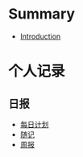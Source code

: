 # Summary

* [Introduction](README.md)

# 个人记录

## 日报
* [每日计划](./main/journal/everyDay.md)
* [随记](./main/journal/idea.md)
* [周报](./main/journal/week/index.md)


